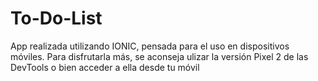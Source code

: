 # To-Do-List

App realizada utilizando IONIC, pensada para el uso en dispositivos móviles. Para disfrutarla más, se aconseja ulizar la versión Pixel 2 de las DevTools o bien acceder a ella desde tu móvil

